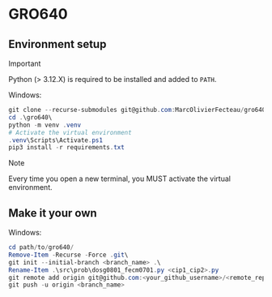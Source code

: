 # GRO640

## Environment setup

> [!IMPORTANT]
> Python (> 3.12.X) is required to be installed and added to `PATH`.

Windows:

```ps1
git clone --recurse-submodules git@github.com:MarcOlivierFecteau/gro640.git .\gro640\
cd .\gro640\
python -m venv .venv
# Activate the virtual environment
.venv\Scripts\Activate.ps1
pip3 install -r requirements.txt
```

> [!NOTE]
> Every time you open a new terminal, you MUST activate the virtual environment.

## Make it your own

Windows:

```ps1
cd path/to/gro640/
Remove-Item -Recurse -Force .git\
git init --initial-branch <branch_name> .\
Rename-Item .\src\prob\dosg0801_fecm0701.py <cip1_cip2>.py
git remote add origin git@github.com:<your_github_username>/<remote_repo_name>.git
git push -u origin <branch_name>
```
